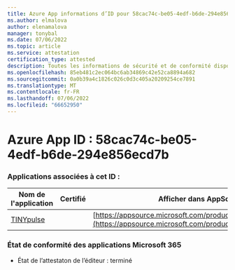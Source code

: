 ```yaml
---
title: Azure App informations d’ID pour 58cac74c-be05-4edf-b6de-294e856ecd7b
ms.author: elmalova
author: elenamalova
manager: tonybal
ms.date: 07/06/2022
ms.topic: article
ms.service: attestation
certification_type: attested
description: Toutes les informations de sécurité et de conformité disponibles pour 58cac74c-be05-4edf-b6de-294e856ecd7b.
ms.openlocfilehash: 85eb481c2ec064bc6ab34869c42e52ca8894a682
ms.sourcegitcommit: 0a0b39a4c1826c026c0d3c405a20209254ce7891
ms.translationtype: MT
ms.contentlocale: fr-FR
ms.lasthandoff: 07/06/2022
ms.locfileid: "66652950"
---
```

# <a name="azure-app-id-58cac74c-be05-4edf-b6de-294e856ecd7b"></a>Azure App ID : 58cac74c-be05-4edf-b6de-294e856ecd7b


### <a name="apps-associated-with-this-id"></a>Applications associées à cet ID :
| **Nom de l'application** | **Certifié** | **Afficher dans AppSource** |
|--------------|---------------|-----------------------|
| [TINYpulse](../forward/WA104381729.md) |  | [https://appsource.microsoft.com/product/office/WA104381729](https://appsource.microsoft.com/product/office/WA104381729) |

### <a name="microsoft-365-app-compliance-status"></a>État de conformité des applications Microsoft 365
- État de l’attestaton de l’éditeur : terminé
